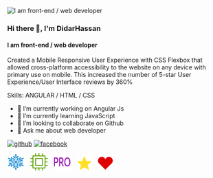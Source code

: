![I am front-end / web developer](https://scontent.fjsr8-1.fna.fbcdn.net/v/t1.6435-9/84056973_632912687453063_7736694649514885120_n.jpg?stp=dst-jpg_s526x395&_nc_cat=108&ccb=1-5&_nc_sid=174925&_nc_ohc=SHoQqBrZ96cAX-vQ0tM&_nc_ht=scontent.fjsr8-1.fna&oh=00_AT_P72AmBGCQH5iOrCBNg4tav1ISEPzP-jbVSlGia39p7A&oe=62681E7A)

### Hi there 👋, I'm DidarHassan
#### I am front-end / web developer

Created a Mobile Responsive User Experience with CSS Flexbox that allowed cross-platform accessibility to the website on any device with primary use on mobile. This increased the number of 5-star User Experience/User Interface reviews by 360%


Skills: ANGULAR / HTML / CSS

- 🔭 I’m currently working on Angular Js 
- 🌱 I’m currently learning JavaScript 
- 👯 I’m looking to collaborate on Github 
- 💬 Ask me about web developer 


[<img src='https://cdn.jsdelivr.net/npm/simple-icons@3.0.1/icons/github.svg' alt='github' height='40'>](https://github.com/https://github.com/DidarHassan)  [<img src='https://cdn.jsdelivr.net/npm/simple-icons@3.0.1/icons/facebook.svg' alt='facebook' height='40'>](https://www.facebook.com/https://www.facebook.com/profile.php?id=100022030124857)  

<a href='https://archiveprogram.github.com/'><img src='https://raw.githubusercontent.com/acervenky/animated-github-badges/master/assets/acbadge.gif' width='40' height='40'></a> <a href='https://docs.github.com/en/developers'><img src='https://raw.githubusercontent.com/acervenky/animated-github-badges/master/assets/devbadge.gif' width='40' height='40'></a> <a href='https://github.com/pricing'><img src='https://raw.githubusercontent.com/acervenky/animated-github-badges/master/assets/pro.gif' width='40' height='40'></a> <a href='https://stars.github.com/'><img src='https://raw.githubusercontent.com/acervenky/animated-github-badges/master/assets/starbadge.gif' width='35' height='35'></a> <a href='https://docs.github.com/en/github/supporting-the-open-source-community-with-github-sponsors'><img src='https://raw.githubusercontent.com/acervenky/animated-github-badges/master/assets/sponsorbadge.gif' width='35' height='35'></a> 

